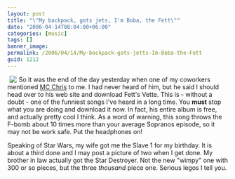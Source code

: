 ```yaml
---
layout: post
title: "\"My backpack, gots jets, I'm Boba, the Fett\""
date: "2006-04-14T08:04:00+06:00"
categories: [music]
tags: []
banner_image: 
permalink: /2006/04/14/My-backpack-gots-jetts-Im-Boba-the-Fett
guid: 1212
---
```


<a href="http://www.mcchris.com"><img src="http://ray.camdenfamily.com/images/fett.jpg" border="0" align="left" hspace="5"></a> So it was the end of the day yesterday when one of my coworkers mentioned <a href="http://www.mcchris.com">MC Chris</a> to me. I had never heard of him, but he said I should head over to his web site and download Fett's Vette. This is - without a doubt - one of the funniest songs I've heard in a long time. You <b>must</b> stop what you are doing and download it now. In fact, his entire album is free, and actually pretty cool I think. As a word of warning, this song throws the F-bomb about 10 times more than your average Sopranos episode, so it may not be work safe. Put the headphones on!

Speaking of Star Wars, my wife got me the Slave 1 for my birthday. It is about a third done and I may post a picture of two when I get done. My brother in law actually got the Star Destroyer. Not the new "wimpy" one with 300 or so pieces, but the three <i>thousand</i> piece one. Serious legos I tell you.